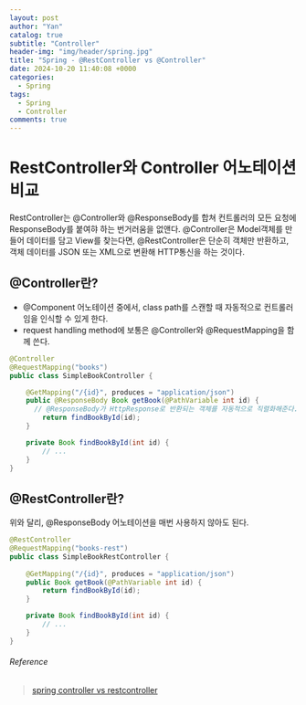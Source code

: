 ```yaml
---
layout: post
author: "Yan"
catalog: true
subtitle: "Controller"
header-img: "img/header/spring.jpg"
title: "Spring - @RestController vs @Controller"
date: 2024-10-20 11:40:08 +0000
categories:
  - Spring
tags:
  - Spring
  - Controller
comments: true
---
```


# RestController와 Controller 어노테이션 비교

RestController는 @Controller와 @ResponseBody를 합쳐 컨트롤러의 모든 요청에 ResponseBody를 붙여햐 하는 번거러움을 없앤다. @Controller은 Model객체를 만들어 데이터를 담고 View를 찾는다면, @RestController은 단순히 객체만 반환하고, 객체 데이터를 JSON 또는 XML으로 변환해 HTTP통신을 하는 것이다.

## @Controller란?

- @Component 어노테이션 중에서, class path를 스캔할 때 자동적으로 컨트롤러임을 인식할 수 있게 한다.
- request handling method에 보통은 @Controller와 @RequestMapping을 함께 쓴다.

```java
@Controller
@RequestMapping("books")
public class SimpleBookController {

    @GetMapping("/{id}", produces = "application/json")
    public @ResponseBody Book getBook(@PathVariable int id) { 
      // @ResponseBody가 HttpResponse로 반환되는 객체를 자동적으로 직렬화해준다.
        return findBookById(id);
    }

    private Book findBookById(int id) {
        // ...
    }
}
```

## @RestController란?

위와 달리, @ResponseBody 어노테이션을 매번 사용하지 않아도 된다.

```java
@RestController
@RequestMapping("books-rest")
public class SimpleBookRestController {
    
    @GetMapping("/{id}", produces = "application/json")
    public Book getBook(@PathVariable int id) {
        return findBookById(id);
    }

    private Book findBookById(int id) {
        // ...
    }
}
```


###### Reference
> [spring controller vs restcontroller](https://www.baeldung.com/spring-controller-vs-restcontroller)